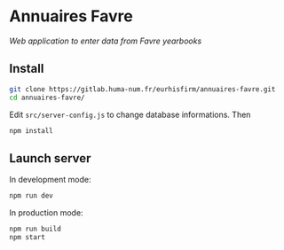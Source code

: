 # Annuaires Favre

_Web application to enter data from Favre yearbooks_

## Install

```bash
git clone https://gitlab.huma-num.fr/eurhisfirm/annuaires-favre.git
cd annuaires-favre/
```

Edit `src/server-config.js` to change database informations. Then

```bash
npm install
```

## Launch server

In development mode:

```bash
npm run dev
```

In production mode:

```bash
npm run build
npm start
```
